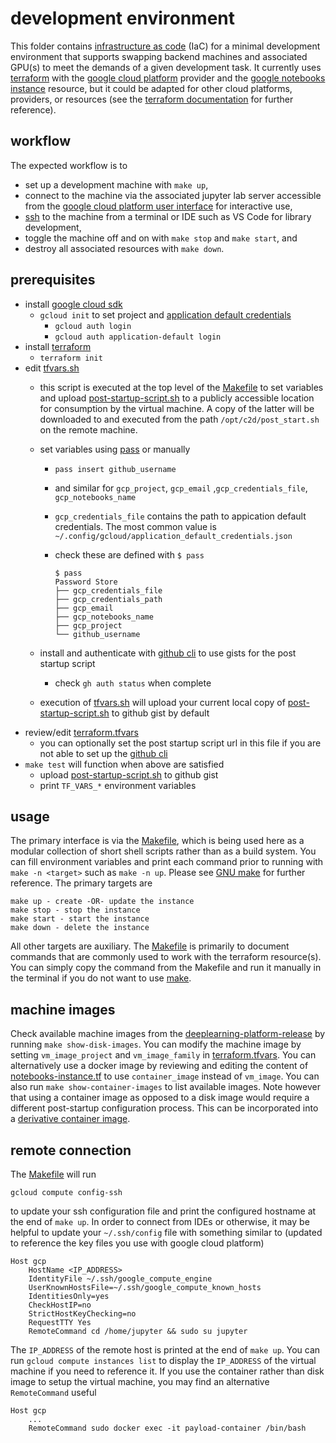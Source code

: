 # development environment

This folder contains [infrastructure as code][IaC] (IaC) for a minimal development environment that supports swapping backend machines and associated GPU(s) to meet the demands of a given development task. It currently uses [terraform][terraform] with the [google cloud platform][gcpsdk] provider and the [google notebooks instance][gni] resource, but it could be adapted for other cloud platforms, providers, or resources (see the [terraform documentation][tfmdocs] for further reference).

## workflow
The expected workflow is to

- set up a development machine with `make up`, 
- connect to the machine via the associated jupyter lab server accessible from the [google cloud platform user interface][gcpui] for interactive use, 
- [ssh](#remote-connection) to the machine from a terminal or IDE such as VS Code for library development,
- toggle the machine off and on with `make stop` and `make start`, and
- destroy all associated resources with `make down`.

## prerequisites

- install [google cloud sdk][gcpsdk]
  - `gcloud init` to set project and [application default credentials][adc]
    - `gcloud auth login`
    - `gcloud auth application-default login`
- install [terraform][terraform]
  - `terraform init`
- edit [tfvars.sh](./tfvars.sh)
  - this script is executed at the top level of the [Makefile](./Makefile) to set variables and upload [post-startup-script.sh](./post-startup-script.sh) to a publicly accessible location for consumption by the virtual machine. A copy of the latter will be downloaded to and executed from the path `/opt/c2d/post_start.sh` on the remote machine.
  - set variables using [pass][pass] or manually
    - `pass insert github_username`
    - and similar for `gcp_project`, `gcp_email` ,`gcp_credentials_file`, `gcp_notebooks_name`
    - `gcp_credentials_file` contains the path to appication default credentials. The most common value is `~/.config/gcloud/application_default_credentials.json`
    - check these are defined with `$ pass`

      ```shell
      $ pass
      Password Store
      ├── gcp_credentials_file
      ├── gcp_credentials_path
      ├── gcp_email
      ├── gcp_notebooks_name
      ├── gcp_project
      └── github_username
      ```

  - install and authenticate with [github cli][ghcli] to use gists for the post startup script
    - check `gh auth status` when complete
  - execution of [tfvars.sh](./tfvars.sh) will upload your current local copy of [post-startup-script.sh](./post-startup-script.sh) to github gist by default
- review/edit [terraform.tfvars](./terraform.tfvars)
  - you can optionally set the post startup script url in this file if you are not able to set up the [github cli][ghcli] 
- `make test` will function when above are satisfied
  - upload [post-startup-script.sh](./post-startup-script.sh) to github gist
  - print `TF_VARS_*` environment variables

## usage 

The primary interface is via the [Makefile](./Makefile), which is being used here as a modular collection of short shell scripts rather than as a build system. You can fill environment variables and print each command prior to running with `make -n <target>` such as `make -n up`. Please see [GNU make][make] for further reference. The primary targets are

    make up - create -OR- update the instance
    make stop - stop the instance
    make start - start the instance
    make down - delete the instance
    
All other targets are auxiliary. The [Makefile](./Makefile) is primarily to document commands that are commonly used to work with the terraform resource(s). You can simply copy the command from the Makefile and run it manually in the terminal if you do not want to use [make][make].

## machine images

Check available machine images from the [deeplearning-platform-release](https://gcr.io/deeplearning-platform-release) by running `make show-disk-images`. You can modify the machine image by setting `vm_image_project` and `vm_image_family` in [terraform.tfvars](./terraform.tfvars). You can alternatively use a docker image by reviewing and editing the content of [notebooks-instance.tf](./notebooks-instance.tf) to use `container_image` instead of `vm_image`. You can also run `make show-container-images` to list available images. Note however that using a container image as opposed to a disk image would require a different post-startup configuration process. This can be incorporated into a [derivative container image][dci].

## remote connection

The [Makefile](./Makefile) will run

```shell
gcloud compute config-ssh
```

to update your ssh configuration file and print the configured hostname at the end of `make up`. In order to connect from IDEs or otherwise, it may be helpful to update your `~/.ssh/config` file with something similar to (updated to reference the key files you use with google cloud platform)

```shell
Host gcp
    HostName <IP_ADDRESS>
    IdentityFile ~/.ssh/google_compute_engine
    UserKnownHostsFile=~/.ssh/google_compute_known_hosts
    IdentitiesOnly=yes
    CheckHostIP=no
    StrictHostKeyChecking=no
    RequestTTY Yes
    RemoteCommand cd /home/jupyter && sudo su jupyter
```

The `IP_ADDRESS` of the remote host is printed at the end of `make up`. You can run `gcloud compute instances list` to display the `IP_ADDRESS` of the virtual machine if you need to reference it.
If you use the container rather than disk image to setup the virtual machine, you may find an alternative `RemoteCommand` useful

```shell
Host gcp
    ...
    RemoteCommand sudo docker exec -it payload-container /bin/bash
```


[IaC]: https://en.wikipedia.org/wiki/Infrastructure_as_code
[gni]: https://registry.terraform.io/providers/hashicorp/google/latest/docs/resources/notebooks_instance
[adc]: https://cloud.google.com/docs/authentication/provide-credentials-adc
[make]: https://www.gnu.org/software/make/
[dci]: https://cloud.google.com/deep-learning-containers/docs/derivative-container
[gcpsdk]: https://cloud.google.com/sdk/docs/install
[tfmdocs]: https://developer.hashicorp.com/terraform/docs
[gcpui]: https://console.cloud.google.com/vertex-ai/workbench/list/instances
[terraform]: https://developer.hashicorp.com/terraform/tutorials/gcp-get-started/install-cli
[pass]: https://www.passwordstore.org/
[ghcli]: https://cli.github.com
